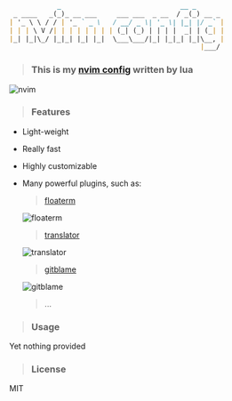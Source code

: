 ```markdown
            _                              __ _       
 _ ____   _(_)_ __ ___     ___ ___  _ __  / _(_) __ _ 
| '_ \ \ / / | '_ ` _ \   / __/ _ \| '_ \| |_| |/ _` |
| | | \ V /| | | | | | | | (_| (_) | | | |  _| | (_| |
|_| |_|\_/ |_|_| |_| |_|  \___\___/|_| |_|_| |_|\__, |
                                                |___/ 
```

> ### This is my [nvim config](https://github.com/justforbeatit/nvim-config-by-lua) written by lua

![nvim](https://user-images.githubusercontent.com/95928415/156870274-ea782994-c0a7-41f5-94ef-ac31c735aaa9.gif)

> ### Features

- Light-weight

- Really fast

- Highly customizable

- Many powerful plugins, such as:  

  > [floaterm](https://github.com/voldikss/vim-floaterm)

  ![floaterm](https://user-images.githubusercontent.com/95928415/156148946-22d5956b-5f43-4681-928b-524397363eb1.gif)


  > [translator](https://github.com/voldikss/coc-translator)

  ![translator](https://user-images.githubusercontent.com/95928415/156144927-2a9c9726-fb3d-4843-9970-ad91dbb004ce.gif)


  > [gitblame](https://github.com/f-person/git-blame.nvim)

  ![gitblame](https://user-images.githubusercontent.com/95928415/156150184-553e9434-bebb-4bfa-a8a7-3c740a99ee8c.gif)

  > ...


> ### Usage

Yet nothing provided

> ### License

MIT
